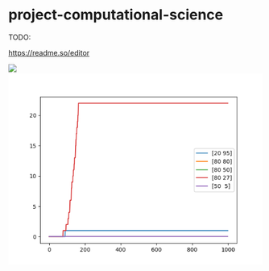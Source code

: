 # project-computational-science

TODO:

https://readme.so/editor


<img src="_.html.gif" width="720"/>

<img src="simulation/infection_rate.png" width="720"/>


